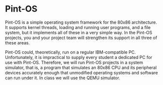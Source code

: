 # Pint-OS
Pint-OS is a simple operating system framework for the 80x86 architecture. It supports kernel
threads, loading and running user programs, and a file system, but it implements all of these in
a very simple way. In the Pint-OS projects, you and your project team will strengthen its support
in all three of these areas.

Pint-OS could, theoretically, run on a regular IBM-compatible PC. Unfortunately, it is impractical
to supply every student a dedicated PC for use with Pint-OS. Therefore, we will run Pint-OS
projects in a system simulator, that is, a program that simulates an 80x86 CPU and its peripheral
devices accurately enough that unmodified operating systems and software can run under it. In
class we will use the QEMU simulator.
